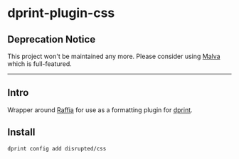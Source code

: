 # dprint-plugin-css

## Deprecation Notice

This project won't be maintained any more.
Please consider using [Malva](https://github.com/g-plane/malva) which is full-featured.

---

## Intro

Wrapper around [Raffia](https://github.com/g-plane/raffia) for use as a formatting plugin for [dprint](https://github.com/dprint/dprint).

## Install

```sh
dprint config add disrupted/css
```
